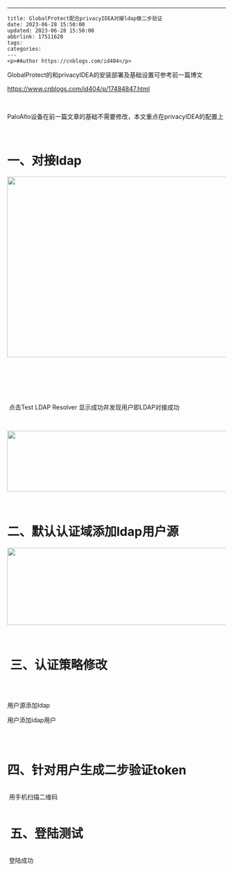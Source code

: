 ---
    title: GlobalProtect配合privacyIDEA对接ldap做二步验证
    date: 2023-06-28 15:50:00
    updated: 2023-06-28 15:50:00
    abbrlink: 17511628
    tags:
    categories:
    ---
    <p>#Author https://cnblogs.com/id404</p>
<p>GlobalProtect的和privacyIDEA的安装部署及基础设置可参考前一篇博文</p>
<p><a href="https://www.cnblogs.com/id404/p/17484847.html">https://www.cnblogs.com/id404/p/17484847.html</a></p>
<p>&nbsp;</p>
<p>PaloAlto设备在前一篇文章的基础不需要修改，本文重点在privacyIDEA的配置上</p>
<p>&nbsp;</p>
<h1>一、对接ldap</h1>
<p><img src="/images/blog/725676-20230628153538455-34449494.png" alt="" width="887" height="416" loading="lazy" /></p>
<p>&nbsp;</p>
<p><img src="/images/blog/725676-20230628153654855-603044837.png" alt="" loading="lazy" /></p>
<p>&nbsp;</p>
<p><img src="/images/blog/725676-20230628153721006-1373181901.png" alt="" loading="lazy" /></p>
<p>&nbsp;点击Test LDAP Resolver 显示成功并发现用户即LDAP对接成功</p>
<p>&nbsp;</p>
<p><img src="/images/blog/725676-20230628153824566-234084508.png" alt="" width="595" height="140" loading="lazy" /></p>
<p>&nbsp;</p>
<h1>二、默认认证域添加ldap用户源</h1>
<p><img src="/images/blog/725676-20230628153940254-1072421161.png" alt="" width="840" height="178" loading="lazy" /></p>
<p>&nbsp;</p>
<h1>&nbsp;三、认证策略修改</h1>
<p><img src="/images/blog/725676-20230628154037903-409371475.png" alt="" loading="lazy" /></p>
<p>&nbsp;</p>
<p>用户源添加ldap</p>
<p>用户添加idap用户</p>
<p><img src="/images/blog/725676-20230628154142514-1362200961.png" alt="" loading="lazy" /></p>
<p>&nbsp;</p>
<h1>四、针对用户生成二步验证token</h1>
<p><img src="/images/blog/725676-20230628154337595-369642670.png" alt="" loading="lazy" /></p>
<p>&nbsp;用手机扫描二维码</p>
<p><img src="/images/blog/725676-20230628154534057-59356892.png" alt="" loading="lazy" /></p>
<h1>&nbsp;五、登陆测试</h1>
<p><img src="/images/blog/725676-20230628154626668-2143477372.png" alt="" loading="lazy" /></p>
<p>&nbsp;登陆成功</p>
<p><img src="/images/blog/725676-20230628154740112-1748630410.png" alt="" loading="lazy" /></p>
<p>&nbsp;</p>
    